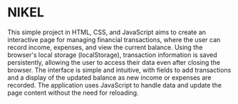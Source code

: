 # NIKEL

This simple project in HTML, CSS, and JavaScript aims to create an interactive page for managing financial transactions, where the user can record income, expenses, and view the current balance. Using the browser's local storage (localStorage), transaction information is saved persistently, allowing the user to access their data even after closing the browser. The interface is simple and intuitive, with fields to add transactions and a display of the updated balance as new income or expenses are recorded. The application uses JavaScript to handle data and update the page content without the need for reloading.
